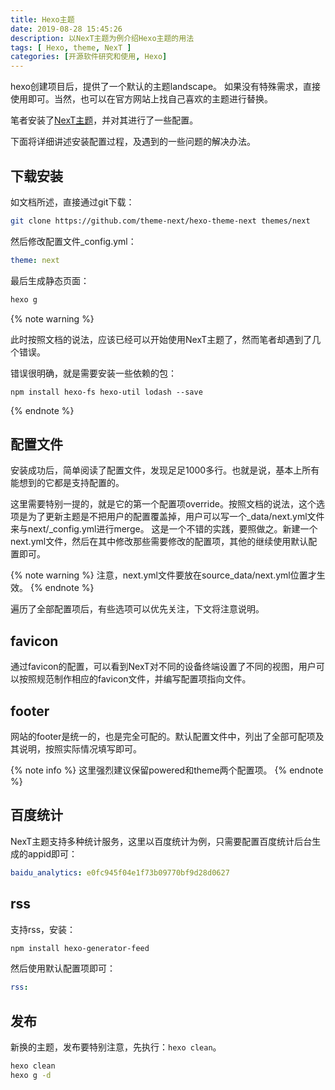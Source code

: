 ```yaml
---
title: Hexo主题
date: 2019-08-28 15:45:26
description: 以NexT主题为例介绍Hexo主题的用法
tags: [ Hexo, theme, NexT ]
categories: [开源软件研究和使用, Hexo]
---
```


hexo创建项目后，提供了一个默认的主题landscape。
如果没有特殊需求，直接使用即可。当然，也可以在官方网站上找自己喜欢的主题进行替换。

笔者安装了[NexT主题](https://theme-next.org/docs/getting-started/)，并对其进行了一些配置。

下面将详细讲述安装配置过程，及遇到的一些问题的解决办法。

下载安装
----

如文档所述，直接通过git下载：
```bash
git clone https://github.com/theme-next/hexo-theme-next themes/next
```

然后修改配置文件_config.yml：

```yaml _config.yml
theme: next
```

最后生成静态页面：
```bash
hexo g
```

{% note warning %}

此时按照文档的说法，应该已经可以开始使用NexT主题了，然而笔者却遇到了几个错误。

错误很明确，就是需要安装一些依赖的包：

`npm install hexo-fs hexo-util lodash --save`

{% endnote %}

配置文件
----

安装成功后，简单阅读了配置文件，发现足足1000多行。也就是说，基本上所有能想到的它都是支持配置的。

这里需要特别一提的，就是它的第一个配置项override。按照文档的说法，这个选项是为了更新主题是不把用户的配置覆盖掉，用户可以写一个_data/next.yml文件来与next/_config.yml进行merge。
这是一个不错的实践，要照做之。新建一个next.yml文件，然后在其中修改那些需要修改的配置项，其他的继续使用默认配置即可。

{% note warning %}
注意，next.yml文件要放在source_data/next.yml位置才生效。
{% endnote %}

遍历了全部配置项后，有些选项可以优先关注，下文将注意说明。

favicon
----

通过favicon的配置，可以看到NexT对不同的设备终端设置了不同的视图，用户可以按照规范制作相应的favicon文件，并编写配置项指向文件。

footer
----

网站的footer是统一的，也是完全可配的。默认配置文件中，列出了全部可配项及其说明，按照实际情况填写即可。

{% note info %}
这里强烈建议保留powered和theme两个配置项。
{% endnote %}

百度统计
----

NexT主题支持多种统计服务，这里以百度统计为例，只需要配置百度统计后台生成的appid即可：

```yaml
baidu_analytics: e0fc945f04e1f73b09770bf9d28d0627
```

rss
----

支持rss，安装：
```bash
npm install hexo-generator-feed
```

然后使用默认配置项即可：
```yaml
rss:
```

发布
----

新换的主题，发布要特别注意，先执行：`hexo clean`。

```bash
hexo clean
hexo g -d
```
